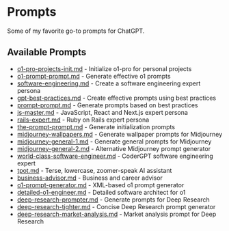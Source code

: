 # Prompts

Some of my favorite go-to prompts for ChatGPT.

## Available Prompts

- [o1-pro-projects-init.md](o1-pro-projects-init.md) - Initialize o1-pro for personal projects
- [o1-prompt-prompt.md](o1-prompt-prompt.md) - Generate effective o1 prompts
- [software-engineering.md](software-engineering.md) - Create a software engineering expert persona
- [gpt-best-practices.md](gpt-best-practices.md) - Create effective prompts using best practices
- [prompt-prompt.md](prompt-prompt.md) - Generate prompts based on best practices
- [js-master.md](js-master.md) - JavaScript, React and Next.js expert persona
- [rails-expert.md](rails-expert.md) - Ruby on Rails expert persona
- [the-prompt-prompt.md](the-prompt-prompt.md) - Generate initialization prompts
- [midjourney-wallpapers.md](midjourney-wallpapers.md) - Generate wallpaper prompts for Midjourney
- [midjourney-general-1.md](midjourney-general-1.md) - Generate general prompts for Midjourney
- [midjourney-general-2.md](midjourney-general-2.md) - Alternative Midjourney prompt generator
- [world-class-software-engineer.md](world-class-software-engineer.md) - CoderGPT software engineering expert
- [tpot.md](tpot.md) - Terse, lowercase, zoomer-speak AI assistant
- [business-advisor.md](business-advisor.md) - Business and career advisor
- [o1-prompt-generator.md](o1-prompt-generator.md) - XML-based o1 prompt generator
- [detailed-o1-engineer.md](detailed-o1-engineer.md) - Detailed software architect for o1
- [deep-research-prompter.md](deep-research-prompter.md) - Generate prompts for Deep Research
- [deep-research-tighter.md](deep-research-tighter.md) - Concise Deep Research prompt generator
- [deep-research-market-analysis.md](deep-research-market-analysis.md) - Market analysis prompt for Deep Research